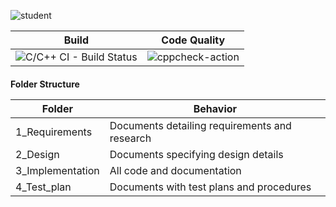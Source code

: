 ![student](https://user-images.githubusercontent.com/59175027/114692294-21745900-9d36-11eb-9265-0c791909d847.jpg)



Build | Code Quality
------ | --------
![C/C++ CI - Build Status](https://github.com/RavaliSri/c_miniproject_lnt/actions/workflows/c-cpp.yml/badge.svg) | ![cppcheck-action](https://github.com/RavaliSri/c_miniproject_lnt/actions/workflows/cppcheck.yml/badge.svg) | 



<h4>Folder Structure

   
   
   
   Folder | Behavior
   ------ | --------
   1_Requirements | Documents detailing requirements and research
   2_Design       | Documents specifying design details
   3_Implementation |All code and documentation
   4_Test_plan      |Documents with test plans and procedures

